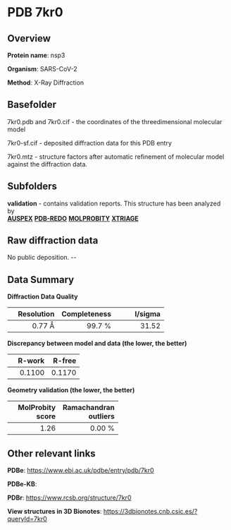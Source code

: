 # PDB 7kr0

## Overview

**Protein name**: nsp3

**Organism**: SARS-CoV-2

**Method**: X-Ray Diffraction



## Basefolder

7kr0.pdb and 7kr0.cif - the coordinates of the threedimensional molecular model

7kr0-sf.cif - deposited diffraction data for this PDB entry

7kr0.mtz - structure factors after automatic refinement of molecular model against the diffraction data.

## Subfolders





**validation** - contains validation reports. This structure has been analyzed by <br>[**AUSPEX**](https://github.com/thorn-lab/coronavirus_structural_task_force/tree/master/pdb/nsp3/SARS-CoV-2/7kr0/validation/auspex) [**PDB-REDO**](https://github.com/thorn-lab/coronavirus_structural_task_force/tree/master/pdb/nsp3/SARS-CoV-2/7kr0/validation/pdb-redo) [**MOLPROBITY**](https://github.com/thorn-lab/coronavirus_structural_task_force/tree/master/pdb/nsp3/SARS-CoV-2/7kr0/validation/molprobity) [**XTRIAGE**](https://github.com/thorn-lab/coronavirus_structural_task_force/blob/master/pdb/nsp3/SARS-CoV-2/7kr0/validation/Xtriage_output.log)  



## Raw diffraction data

No public deposition. --<br> 

## Data Summary
**Diffraction Data Quality**

|   | Resolution | Completeness| I/sigma |
|---|-------------:|----------------:|--------------:|
|   |0.77 Å|99.7  %|<img width=50/>31.52|

**Discrepancy between model and data (the lower, the better)**

|   | **R-work**| **R-free**   
|---|-------------:|----------------:|           
||  0.1100|  0.1170|

**Geometry validation (the lower, the better)**

|   |**MolProbity<br>score**| **Ramachandran<br>outliers** 
|---|-------------:|----------------:|
||  1.26|  0.00 %|

 

 



## Other relevant links 
**PDBe**:  https://www.ebi.ac.uk/pdbe/entry/pdb/7kr0

**PDBe-KB**:  
 
**PDBr**: https://www.rcsb.org/structure/7kr0 

**View structures in 3D Bionotes**: https://3dbionotes.cnb.csic.es/?queryId=7kr0

